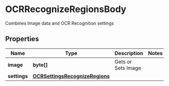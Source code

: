 

# OCRRecognizeRegionsBody

Combines Image data and OCR Recognition settings

## Properties

| Name | Type | Description | Notes |
|------------ | ------------- | ------------- | -------------|
|**image** | **byte[]** | Gets or Sets Image |  |
|**settings** | [**OCRSettingsRecognizeRegions**](OCRSettingsRecognizeRegions.md) |  |  |




